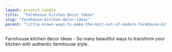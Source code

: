 ```yaml
---
layout: project_single
title:  "Farmhouse Kitchen Decor Ideas"
slug: "farmhouse-kitchen-decor-ideas"
parent: "little-known-ways-to-make-the-most-out-of-modern-farmhouse-kitchen"
---
```

Farmhouse kitchen decor ideas - So many beautiful ways to transform your kitchen with authentic farmhouse style.